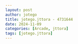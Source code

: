 ```yaml
---
layout: post
author: jotego
title: jotego.jttora - 4731644
date: 2024-11-09
categories: [Arcade, jttora]
tags: [jotego.jttora]
---
```



